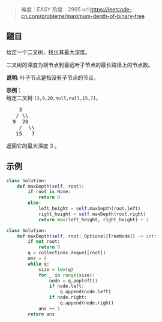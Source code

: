 > 难度：EASY
> 热度：2995
> url:https://leetcode-cn.com/problems/maximum-depth-of-binary-tree

## 题目

<p>给定一个二叉树，找出其最大深度。</p>

<p>二叉树的深度为根节点到最远叶子节点的最长路径上的节点数。</p>

<p><strong>说明:</strong>&nbsp;叶子节点是指没有子节点的节点。</p>

<p><strong>示例：</strong><br>
给定二叉树 <code>[3,9,20,null,null,15,7]</code>，</p>

<pre>    3
   / \\
  9  20
    /  \\
   15   7</pre>

<p>返回它的最大深度&nbsp;3 。</p>

## 示例

```python
class Solution:
    def maxDepth(self, root):
        if root is None:
            return 0
        else:
            left_height = self.maxDepth(root.left)
            right_height = self.maxDepth(root.right)
            return max(left_height, right_height) + 1

class Solution:
    def maxDepth(self, root: Optional[TreeNode]) -> int:
        if not root:
            return 0
        q = collections.deque([root])
        ans = 0
        while q:
            size = len(q)
            for _ in range(size):
                node = q.popleft()
                if node.left:
                    q.append(node.left)
                if node.right:
                    q.append(node.right)
            ans += 1
        return ans
```
